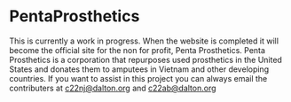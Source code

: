 # PentaProsthetics
This is currently a work in progress. 
When the website is completed it will become the official site for the non for profit, Penta Prosthetics.
Penta Prosthetics is a corporation that repurposes used prosthetics in the United States and donates them to amputees in Vietnam and other developing countries.
If you want to assist in this project you can always email the contributers at c22nj@dalton.org and c22ab@dalton.org
